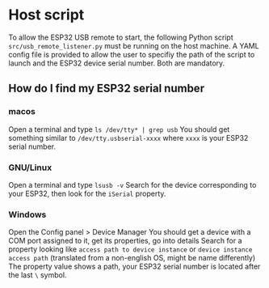 # Host script

To allow the ESP32 USB remote to start, the following Python script `src/usb_remote_listener.py` must be running on the host machine.
A YAML config file is provided to allow the user to specifiy the path of the script to launch and the ESP32 device serial number. Both are mandatory.

## How do I find my ESP32 serial number

### macos
Open a terminal and type `ls /dev/tty* | grep usb` 
You should get something similar to `/dev/tty.usbserial-xxxx` where `xxxx` is your ESP32 serial number.

### GNU/Linux 
Open a terminal and type `lsusb -v` 
Search for the device corresponding to your ESP32, then look for the `iSerial` property.

### Windows
Open the Config panel > Device Manager
You should get a device with a COM port assigned to it, get its properties, go into details
Search for a property looking like `access path to device instance` or `device instance access path` (translated from a non-english OS, might be name differently)
The property value shows a path, your ESP32 serial number is located after the last `\` symbol. 
